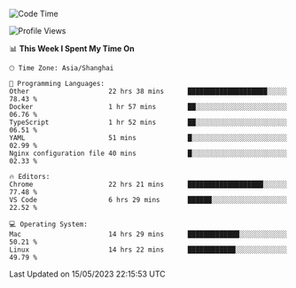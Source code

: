 <!--START_SECTION:waka-->
![Code Time](http://img.shields.io/badge/Code%20Time-655%20hrs%2046%20mins-blue)

![Profile Views](http://img.shields.io/badge/Profile%20Views-3-blue)

📊 **This Week I Spent My Time On** 

```text
🕑︎ Time Zone: Asia/Shanghai

💬 Programming Languages: 
Other                    22 hrs 38 mins      ████████████████████░░░░░   78.43 % 
Docker                   1 hr 57 mins        ██░░░░░░░░░░░░░░░░░░░░░░░   06.76 % 
TypeScript               1 hr 52 mins        ██░░░░░░░░░░░░░░░░░░░░░░░   06.51 % 
YAML                     51 mins             █░░░░░░░░░░░░░░░░░░░░░░░░   02.99 % 
Nginx configuration file 40 mins             █░░░░░░░░░░░░░░░░░░░░░░░░   02.33 % 

🔥 Editors: 
Chrome                   22 hrs 21 mins      ███████████████████░░░░░░   77.48 % 
VS Code                  6 hrs 29 mins       ██████░░░░░░░░░░░░░░░░░░░   22.52 % 

💻 Operating System: 
Mac                      14 hrs 29 mins      █████████████░░░░░░░░░░░░   50.21 % 
Linux                    14 hrs 22 mins      ████████████░░░░░░░░░░░░░   49.79 % 
```


 Last Updated on 15/05/2023 22:15:53 UTC
<!--END_SECTION:waka-->